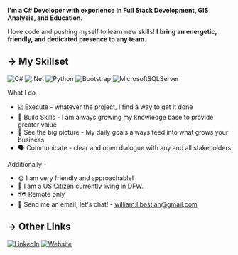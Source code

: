 <b>I'm a C# Developer with experience in Full Stack Development, GIS Analysis, and Education.</b> 

I love code and pushing myself to learn new skills! <b> I bring an energetic, friendly, and dedicated presence to any team. </b>

## → My Skillset
![C#](https://img.shields.io/badge/c%23-%23239120.svg?style=for-the-badge&logo=c-sharp&logoColor=white)
![.Net](https://img.shields.io/badge/.NET-5C2D91?style=for-the-badge&logo=.net&logoColor=white)
![Python](https://img.shields.io/badge/python-3670A0?style=for-the-badge&logo=python&logoColor=ffdd54)
![Bootstrap](https://img.shields.io/badge/bootstrap-%23563D7C.svg?style=for-the-badge&logo=bootstrap&logoColor=white)
![MicrosoftSQLServer](https://img.shields.io/badge/Microsoft%20SQL%20Server-CC2927?style=for-the-badge&logo=microsoft%20sql%20server&logoColor=white)

What I do -

* ☑️ Execute - whatever the project, I find a way to get it done
* 🔧 Build Skills - I am always growing my knowledge base to provide greater value
* 👔 See the big picture - My daily goals always feed into what grows your business 
* 🗣️ Communicate - clear and open dialogue with any and all stakeholders
 
Additionally -

* 🌞 I am very friendly and approachable! 
* 🤠 I am a US Citizen currently living in DFW.
* 🗺️ Remote only
* 🤗 Send me an email; let's chat! - william.l.bastian@gmail.com

## → Other Links
[![LinkedIn](https://img.shields.io/badge/%F0%9F%94%97-LinkedIn-blue)](https://www.linkedin.com/in/william-bastian-technology/)
[![Website](https://img.shields.io/badge/%F0%9F%91%94-Personal%20Website-blue)](https://wbastian.com)


